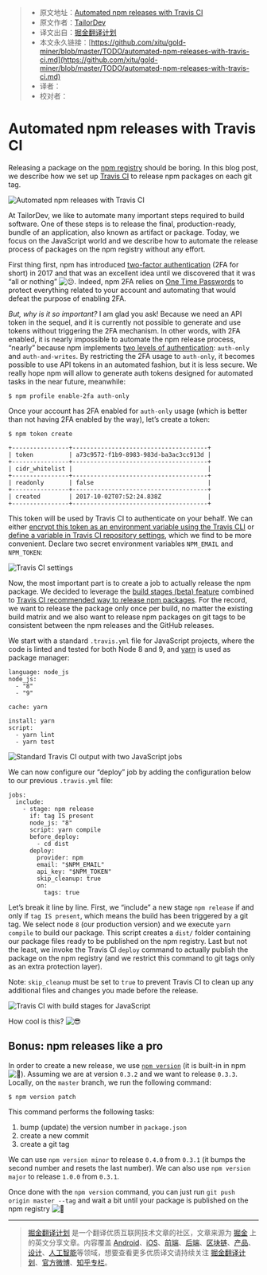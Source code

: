 > * 原文地址：[Automated npm releases with Travis CI](https://tailordev.fr/blog/2018/03/15/automated-npm-releases-with-travis-ci/)
> * 原文作者：[TailorDev](https://tailordev.fr)
> * 译文出自：[掘金翻译计划](https://github.com/xitu/gold-miner)
> * 本文永久链接：[https://github.com/xitu/gold-miner/blob/master/TODO/automated-npm-releases-with-travis-ci.md](https://github.com/xitu/gold-miner/blob/master/TODO/automated-npm-releases-with-travis-ci.md)
> * 译者：
> * 校对者：

# Automated npm releases with Travis CI

Releasing a package on the [npm registry](https://www.npmjs.com/) should be boring. In this blog post, we describe how we set up [Travis CI](https://travis-ci.org/) to release npm packages on each git tag.

![Automated npm releases with Travis CI](/img/post/2018/03/automated-npm-releases.png "Automated npm releases with Travis CI")

At TailorDev, we like to automate many important steps required to build software. One of these steps is to release the final, production-ready, bundle of an application, also known as artifact or package. Today, we focus on the JavaScript world and we describe how to automate the release process of packages on the npm registry without any effort.

First thing first, npm has introduced [two-factor authentication](https://docs.npmjs.com/getting-started/using-two-factor-authentication) (2FA for short) in 2017 and that was an excellent idea until we discovered that it was “all or nothing” ![:confused:](https://assets.github.com/images/icons/emoji/unicode/1f615.png ":confused:"). Indeed, npm 2FA relies on [One Time Passwords](https://en.wikipedia.org/wiki/One-time_password) to protect everything related to your account and automating that would defeat the purpose of enabling 2FA.

_But, why is it so important?_ I am glad you ask! Because we need an API token in the sequel, and it is currently not possible to generate and use tokens without triggering the 2FA mechanism. In other words, with 2FA enabled, it is nearly impossible to automate the npm release process, “nearly” because npm implements [two levels of authentication](https://docs.npmjs.com/getting-started/using-two-factor-authentication#levels-of-authentication): `auth-only` and `auth-and-writes`. By restricting the 2FA usage to `auth-only`, it becomes possible to use API tokens in an automated fashion, but it is less secure. We really hope npm will allow to generate auth tokens designed for automated tasks in the near future, meanwhile:

```
$ npm profile enable-2fa auth-only
```

Once your account has 2FA enabled for `auth-only` usage (which is better than not having 2FA enabled by the way), let’s create a token:

```
$ npm token create

+----------------+--------------------------------------+
| token          | a73c9572-f1b9-8983-983d-ba3ac3cc913d |
+----------------+--------------------------------------+
| cidr_whitelist |                                      |
+----------------+--------------------------------------+
| readonly       | false                                |
+----------------+--------------------------------------+
| created        | 2017-10-02T07:52:24.838Z             |
+----------------+--------------------------------------+
```

This token will be used by Travis CI to authenticate on your behalf. We can either [encrypt this token as an environment variable using the Travis CLI](https://docs.travis-ci.com/user/environment-variables/#Encrypting-environment-variables) or [define a variable in Travis CI repository settings](https://docs.travis-ci.com/user/environment-variables/#Defining-Variables-in-Repository-Settings), which we find to be more convenient. Declare two secret environment variables `NPM_EMAIL` and `NPM_TOKEN`:

![Travis CI settings](/img/post/2018/03/travis-ci-settings.png)

Now, the most important part is to create a job to actually release the npm package. We decided to leverage the [build stages (beta) feature](https://docs.travis-ci.com/user/build-stages/) combined to [Travis CI recommended way to release npm packages](https://docs.travis-ci.com/user/deployment/npm/). For the record, we want to release the package only once per build, no matter the existing build matrix and we also want to release npm packages on git tags to be consistent between the npm releases and the GitHub releases.

We start with a standard `.travis.yml` file for JavaScript projects, where the code is linted and tested for both Node 8 and 9, and [yarn](https://yarnpkg.com/) is used as package manager:

```
language: node_js
node_js:
  - "8"
  - "9"

cache: yarn

install: yarn
script:
  - yarn lint
  - yarn test
```

![Standard Travis CI output with two JavaScript
jobs](/img/post/2018/03/travis-ci-two-jobs-node.png)

We can now configure our “deploy” job by adding the configuration below to our previous `.travis.yml` file:

```
jobs:
  include:
    - stage: npm release
      if: tag IS present
      node_js: "8"
      script: yarn compile
      before_deploy:
        - cd dist
      deploy:
        provider: npm
        email: "$NPM_EMAIL"
        api_key: "$NPM_TOKEN"
        skip_cleanup: true
        on:
          tags: true
```

Let’s break it line by line. First, we “include” a new stage `npm release` if and only if `tag IS present`, which means the build has been triggered by a git tag. We select node `8` (our production version) and we execute `yarn compile` to build our package. This script creates a `dist/` folder containing our package files ready to be published on the npm registry. Last but not the least, we invoke the Travis CI `deploy` command to actually publish the package on the npm registry (and we restrict this command to git tags only as an extra protection layer).

Note: `skip_cleanup` must be set to `true` to prevent Travis CI to clean up any additional files and changes you made before the release.

![Travis CI with build stages for
JavaScript](/img/post/2018/03/travis-ci-build-stages.png)

How cool is this? ![:sunglasses:](https://assets.github.com/images/icons/emoji/unicode/1f60e.png ":sunglasses:")

## Bonus: npm releases like a pro

In order to create a new release, we use [`npm version`](https://docs.npmjs.com/cli/version) (it is built-in in npm ![:rocket:](https://assets.github.com/images/icons/emoji/unicode/1f680.png ":rocket:")). Assuming we are at version `0.3.2` and we want to release `0.3.3`. Locally, on the `master` branch, we run the following command:

```
$ npm version patch
```

This command performs the following tasks:

1.  bump (update) the version number in `package.json`
2.  create a new commit
3.  create a git tag

We can use `npm version minor` to release `0.4.0` from `0.3.1` (it bumps the second number and resets the last number). We can also use `npm version major` to release `1.0.0` from `0.3.1`.

Once done with the `npm version` command, you can just run `git push origin master --tag` and wait a bit until your package is published on the npm registry ![:tada:](https://assets.github.com/images/icons/emoji/unicode/1f389.png ":tada:")


---

> [掘金翻译计划](https://github.com/xitu/gold-miner) 是一个翻译优质互联网技术文章的社区，文章来源为 [掘金](https://juejin.im) 上的英文分享文章。内容覆盖 [Android](https://github.com/xitu/gold-miner#android)、[iOS](https://github.com/xitu/gold-miner#ios)、[前端](https://github.com/xitu/gold-miner#前端)、[后端](https://github.com/xitu/gold-miner#后端)、[区块链](https://github.com/xitu/gold-miner#区块链)、[产品](https://github.com/xitu/gold-miner#产品)、[设计](https://github.com/xitu/gold-miner#设计)、[人工智能](https://github.com/xitu/gold-miner#人工智能)等领域，想要查看更多优质译文请持续关注 [掘金翻译计划](https://github.com/xitu/gold-miner)、[官方微博](http://weibo.com/juejinfanyi)、[知乎专栏](https://zhuanlan.zhihu.com/juejinfanyi)。
